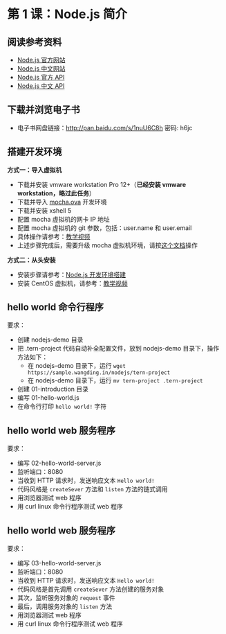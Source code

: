 # 第 1 课：Node.js 简介

## 阅读参考资料

- [Node.js 官方网站](https://nodejs.org/)  
- [Node.js 中文网站](http://nodejs.cn/)  
- [Node.js 官方 API](https://nodejs.org/dist/latest-v8.x/docs/api/)  
- [Node.js 中文 API](http://nodejs.cn/api/)  

## 下载并浏览电子书

- 电子书网盘链接：http://pan.baidu.com/s/1nuU6C8h 密码: h6jc  

## 搭建开发环境

**方式一：导入虚拟机**

- 下载并安装 vmware workstation Pro 12+（**已经安装 vmware workstation，略过此任务**）  
- 下载并导入 [mocha.ova](http://pan.baidu.com/s/1o8a3E3o) 开发环境  
- 下载并安装 xshell 5  
- 配置 mocha 虚拟机的网卡 IP 地址  
- 配置 mocha 虚拟机的 git 参数，包括：user.name 和 user.email  
- 具体操作请参考：[教学视频](https://ke.qq.com/webcourse/index.html#cid=244604&term_id=100288380&taid=1695519944719228&vid=e1421d3pl7e)
- 上述步骤完成后，需要升级 mocha 虚拟机环境，请按[这个文档](./mocha-dev-env.md)操作

**方式二：从头安装**

- 安装步骤请参考：[Node.js 开发环境搭建](./setup-dev-env.md)
- 安装 CentOS 虚拟机，请参考：[教学视频](http://edu.51cto.com/center/course/lesson/index?id=166501)

## hello world 命令行程序

要求：
- 创建 nodejs-demo 目录
- 把 .tern-project 代码自动补全配置文件，放到 nodejs-demo 目录下，操作方法如下：
  - 在 nodejs-demo 目录下，运行 `wget https://sample.wangding.in/nodejs/tern-project`  
  - 在 nodejs-demo 目录下，运行 `mv tern-project .tern-project`  
- 创建 01-introduction 目录
- 编写 01-hello-world.js
- 在命令行打印 `hello world!` 字符

## hello world web 服务程序

要求：
- 编写 02-hello-world-server.js
- 监听端口：8080
- 当收到 HTTP 请求时，发送响应文本 `Hello world!`
- 代码风格是 `createSever` 方法和 `listen` 方法的链式调用
- 用浏览器测试 web 程序
- 用 curl linux 命令行程序测试 web 程序

## hello world web 服务程序

要求：
- 编写 03-hello-world-server.js
- 监听端口：8080
- 当收到 HTTP 请求时，发送响应文本 `Hello world!`
- 代码风格是首先调用 `createSever` 方法创建的服务对象
- 其次，监听服务对象的 `request` 事件
- 最后，调用服务对象的 `listen` 方法
- 用浏览器测试 web 程序
- 用 curl linux 命令行程序测试 web 程序
